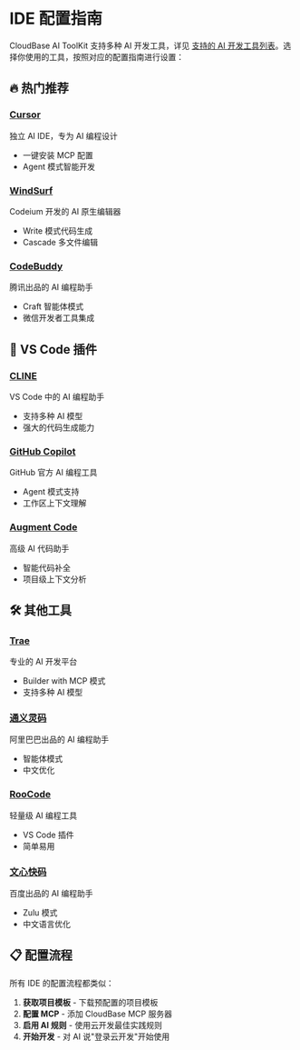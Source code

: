 # IDE 配置指南

CloudBase AI ToolKit 支持多种 AI 开发工具，详见 [支持的 AI 开发工具列表](../index.md#-支持的-ai-开发工具)。选择你使用的工具，按照对应的配置指南进行设置：

## 🔥 热门推荐

### [Cursor](./cursor)
独立 AI IDE，专为 AI 编程设计
- 一键安装 MCP 配置
- Agent 模式智能开发

### [WindSurf](./windsurf)  
Codeium 开发的 AI 原生编辑器
- Write 模式代码生成
- Cascade 多文件编辑

### [CodeBuddy](./codebuddy)
腾讯出品的 AI 编程助手
- Craft 智能体模式
- 微信开发者工具集成

## 📝 VS Code 插件

### [CLINE](./cline)
VS Code 中的 AI 编程助手
- 支持多种 AI 模型
- 强大的代码生成能力

### [GitHub Copilot](./github-copilot)
GitHub 官方 AI 编程工具
- Agent 模式支持
- 工作区上下文理解

### [Augment Code](./augment-code)
高级 AI 代码助手
- 智能代码补全
- 项目级上下文分析

## 🛠️ 其他工具

### [Trae](./trae)
专业的 AI 开发平台
- Builder with MCP 模式
- 支持多种 AI 模型

### [通义灵码](./tongyi-lingma)
阿里巴巴出品的 AI 编程助手
- 智能体模式
- 中文优化

### [RooCode](./roocode)
轻量级 AI 编程工具
- VS Code 插件
- 简单易用

### [文心快码](./baidu-comate)
百度出品的 AI 编程助手
- Zulu 模式
- 中文语言优化

## 📋 配置流程

所有 IDE 的配置流程都类似：

1. **获取项目模板** - 下载预配置的项目模板
2. **配置 MCP** - 添加 CloudBase MCP 服务器
3. **启用 AI 规则** - 使用云开发最佳实践规则
4. **开始开发** - 对 AI 说"登录云开发"开始使用